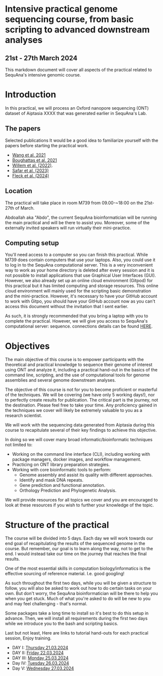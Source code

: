 # Intensive practical genome sequencing course, from basic scripting to advanced downstream analyses
## 21st - 27th March 2024

This markdown document will cover all aspects of the practical related to SequAna's intensive genomic course.

# Introduction
In this practical, we will process an Oxford nanopore sequencing (ONT) dataset of Aiptasia XXXX that was generated earlier in SequAna's Lab.

## The papers
Selected publications It would be a good idea to familiarize yourself with the papers before starting the practical work.
- [Wang et al. 2021](https://www.nature.com/articles/s41587-021-01108-x)
- [Boughattas et al. 2021](https://onlinelibrary.wiley.com/doi/10.1002/ece3.8447)
- [Willem et al. (2022)](https://onlinelibrary.wiley.com/doi/10.1111/tpj.15690).
- [Safar et al. (2023)](https://bmcbiotechnol.biomedcentral.com/articles/10.1186/s12896-023-00797-3)
- [Fleck et al. (2024)](https://www.nature.com/articles/s42003-023-05748-4)
## Location
The practical will take place in room M739 from 09.00-~18:00 on the 21st-27th of March. 

Abdoallah aka "Abdo", the current SequAna bioinformatician will be running the main practical and will be there to assist you. Moreover, some of the externally invited speakers will run virtually their mini-practice.

## Computing setup
You'll need access to a computer so you can finish this practical. While M739 does contain computers that use your laptops. Also, you could use it to log in to the
SequAna computational server. This is a very inconvenient way to work as your home directory is deleted after every session and it is not possible to install applications that use Graphical User Interfaces (GUI). However, we also already set up an online cloud environment (Gitpod) for this practical but it has limited computing and storage resources. This online cloud environment will mainly used for the scripting basic demonstration and the mini-practice. However, it's necessary to have your GitHub account to work with Gitpo, you should have your GitHub account now as you can't access this document without the invitation that I sent earlier. 

As such, it is strongly recommended that you bring a laptop with you to complete the practical. However, we will give you access to SequAna's computational server: sequence. connections details can be found [HERE](https://github.com/SequAna-Ukon/SequAna_course2024/wiki/Connecting-to-SequAna's-computational-server:-sequana).

# Objectives

The main objective of this course is to empower participants with the theoretical and practical knowledge to sequence their genome of interest using ONT and analyze it, including a practical hand-out in the basics of the command line, scripting, and the use of computational tools for genome assemblies and several genome downstream analyses. 

The objective of this course is not for you to become proficient or masterful of the techniques. We will be covering (we have only 5 working days!), nor to perfectly create results for publication. The critical part is the journey, not the destination. Please feel free to take your time. Any proficiency gained in the techniques we cover will likely be extremely valuable to you as a research scientist.

We will work with the sequencing data generated from Aiptasia during this course to recapitulate several of their key findings to achieve this objective.

In doing so we will cover many broad informatic/bioinformatic techniques not limited to:

- Working on the command line interface (CLI), including working with package managers, docker images, and workflow management.
- Practicing on ONT library preparation strategies.
- Working with core bioinformatic tools to perform:
    - Genome assembly and assist its quality with different approaches.
    - Identify and mask DNA repeats.
    - Gene prediction and functional annotation.
    - Orthology Prediction and Phylogenetic Analysis.


We will provide resources for all topics we cover and you are encouraged to look at these
resources if you wish to further your knowledge of the topic.

# Structure of the practical
The course will be divided into 5 days. Each day we will work towards our end goal of recapitulating the results of the sequenced genome in the course. But remember, our goal is to learn along the way, not to get to the end. I would instead take our time on the journey that reaches the final results.

One of the most essential skills in computation biology/informatics is the effective
sourcing of reference material. I.e. good googling!

As such throughout the first two days, while you will be given a structure to follow, you will also be asked to work out how to do certain tasks on your own.
But don't worry, the SequAna bioinformatician will be there to help you when you get stuck. Much of what you're asked to do will be new to you and may feel challenging - that's normal.

Some packages take a long time to install so it's best to do this setup in advance. Then, we will install all requirements during the first two days while we introduce you to the bash and scripting basics. 

Last but not least, Here are links to tutorial hand-outs for each practical session, Enjoy training.


- DAY I: [Thursday 21.03.2024](https://github.com/SequAna-Ukon/SequAna_course2024/wiki/Day-I:-Thursday-21.03.2024)
- DAY II: [Friday 22.03.2024](https://github.com/SequAna-Ukon/SequAna_course2024/wiki/Day-II:-Friday-22.03.2024)
- DAY III: [Monday 25.03.2024](https://github.com/SequAna-Ukon/SequAna_course2024/wiki/Day-III:-Monday-25.03.2024)
- Day IV: [Tuesday 26.03.2024](https://github.com/SequAna-Ukon/SequAna_course2024/wiki/Day-IV:-Tuesday-26.03.2024)
- Day V: [Wednesday 27.03.2024](https://github.com/SequAna-Ukon/SequAna_course2024/wiki/Day-V:-Wednesday-27.03.2024)

